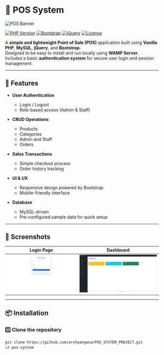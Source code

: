 # 🛒 POS System

![POS Banner](./public/assets/img/error-404-monochrome.svgbanner.png) <!-- Replace with your actual image path -->

[![PHP Version](https://img.shields.io/badge/PHP-8.1+-blue)](https://www.php.net/)
[![Bootstrap](https://img.shields.io/badge/Bootstrap-5-purple)](https://getbootstrap.com/)
[![jQuery](https://img.shields.io/badge/jQuery-3.x-blue)](https://jquery.com/)
[![License](https://img.shields.io/badge/License-MIT-green)](LICENSE)

A **simple and lightweight Point of Sale (POS)** application built using **Vanilla PHP**, **MySQL**, **jQuery**, and **Bootstrap**.  
Designed to be easy to install and run locally using **WAMP Server**.  
Includes a basic **authentication system** for secure user login and session management.

---

## 🚀 Features

- **User Authentication**
  - Login / Logout
  - Role-based access (Admin & Staff)

- **CRUD Operations**
  - Products
  - Categories
  - Admin and Staff
  - Orders

- **Sales Transactions**
  - Simple checkout process
  - Order history tracking

- **UI & UX**
  - Responsive design powered by Bootstrap
  - Mobile-friendly interface

- **Database**
  - MySQL-driven
  - Pre-configured sample data for quick setup

---

## 📸 Screenshots

| Login Page                 | Dashboard                  |
|----------------------------|----------------------------|
| ![Login](./public/assets/img/screenshot/login-page.png) | ![Dashboard](./public/assets/img/screenshot/dashboard.png) |

---

## 📦 Installation

### 1️⃣ Clone the repository
```bash
git clone https://github.com/archeangana/POS_SYSTEM_PROJECT.git
cd pos-system
